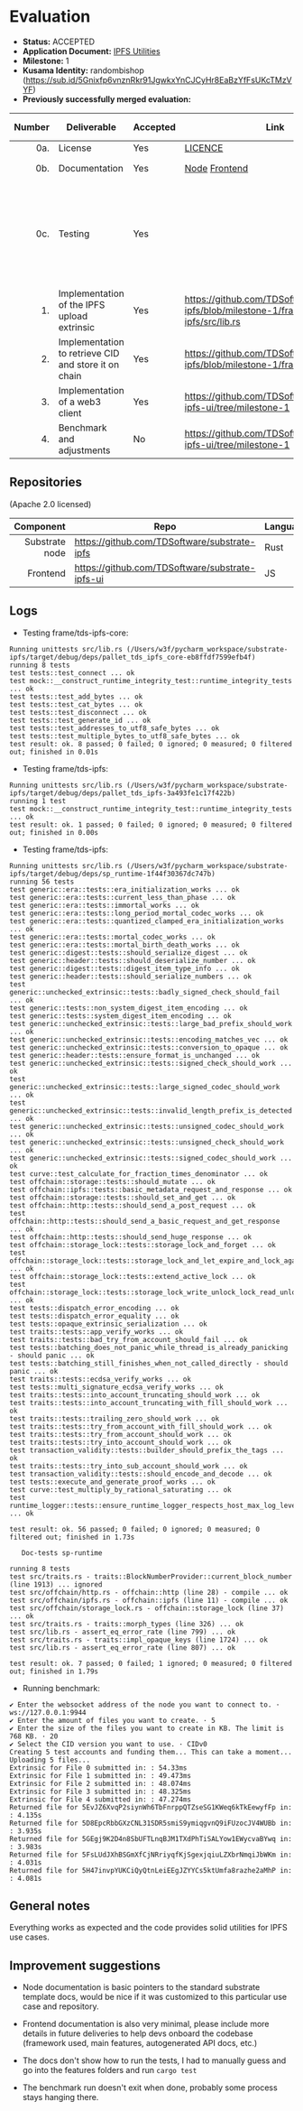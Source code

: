 # Evaluation



- **Status:** ACCEPTED
- **Application Document:** [IPFS Utilities](https://github.com/w3f/Grants-Program/blob/master/applications/ipfs_utilities.md)
- **Milestone:** 1
- **Kusama Identity:** randombishop (https://sub.id/5Gnixfp6vnznRkr91JgwkxYnCJCyHr8EaBzYfFsUKcTMzVYF)
- **Previously successfully merged evaluation:** 

| Number | Deliverable                                          | Accepted | Link                                                                                                                                                                   | Evaluation Notes                                                                                                   |
|-------:|------------------------------------------------------|----------|------------------------------------------------------------------------------------------------------------------------------------------------------------------------|--------------------------------------------------------------------------------------------------------------------|
|    0a. | License                                              | Yes      | [LICENCE](https://github.com/TDSoftware/substrate-ipfs/blob/milestone-1/LICENSE-APACHE2)                                                                               | Apache 2.0                                                                                                         |
|    0b. | Documentation                                        | Yes      | [Node](https://github.com/TDSoftware/substrate-ipfs/blob/milestone-1/README.md) [Frontend](https://github.com/TDSoftware/substrate-ipfs-ui/blob/milestone-1/README.md) | Very minimal documentation                                                                                         |
|    0c. | Testing                                              | Yes      |                                                                                                                                                                        | The provided links don't indicate how to run the tests but managed to run the tests on substrate pallets and libs. |
|     1. | Implementation of the IPFS upload extrinsic          | Yes      | https://github.com/TDSoftware/substrate-ipfs/blob/milestone-1/frame/tds-ipfs/src/lib.rs                                                                                | OK                                                                                                                 |
|     2. | Implementation to retrieve CID and store it on chain | Yes      | https://github.com/TDSoftware/substrate-ipfs/blob/milestone-1/frame/tds-ipfs/                                                                                          | OK                                                                                                                 |
|     3. | Implementation of a web3 client                      | Yes      | https://github.com/TDSoftware/substrate-ipfs-ui/tree/milestone-1                                                                                                       | OK                                                                                                                 |
|     4. | Benchmark and adjustments                            | No       | https://github.com/TDSoftware/substrate-ipfs-ui/tree/milestone-1                                                                                                       | OK                                                                                                                 |


## Repositories
(Apache 2.0 licensed)

|      Component | Repo                                            | Language |
|---------------:|-------------------------------------------------|----------|
| Substrate node | https://github.com/TDSoftware/substrate-ipfs    | Rust     |
|       Frontend | https://github.com/TDSoftware/substrate-ipfs-ui | JS       |



## Logs

* Testing frame/tds-ipfs-core:
```
Running unittests src/lib.rs (/Users/w3f/pycharm_workspace/substrate-ipfs/target/debug/deps/pallet_tds_ipfs_core-eb8ffdf7599efb4f)
running 8 tests
test tests::test_connect ... ok
test mock::__construct_runtime_integrity_test::runtime_integrity_tests ... ok
test tests::test_add_bytes ... ok
test tests::test_cat_bytes ... ok
test tests::test_disconnect ... ok
test tests::test_generate_id ... ok
test tests::test_addresses_to_utf8_safe_bytes ... ok
test tests::test_multiple_bytes_to_utf8_safe_bytes ... ok
test result: ok. 8 passed; 0 failed; 0 ignored; 0 measured; 0 filtered out; finished in 0.01s
```

* Testing frame/tds-ipfs:
```
Running unittests src/lib.rs (/Users/w3f/pycharm_workspace/substrate-ipfs/target/debug/deps/pallet_tds_ipfs-3a493fe1c17f422b)
running 1 test
test mock::__construct_runtime_integrity_test::runtime_integrity_tests ... ok
test result: ok. 1 passed; 0 failed; 0 ignored; 0 measured; 0 filtered out; finished in 0.00s
```

* Testing frame/tds-ipfs:
```
Running unittests src/lib.rs (/Users/w3f/pycharm_workspace/substrate-ipfs/target/debug/deps/sp_runtime-1f44f30367dc747b)
running 56 tests
test generic::era::tests::era_initialization_works ... ok
test generic::era::tests::current_less_than_phase ... ok
test generic::era::tests::immortal_works ... ok
test generic::era::tests::long_period_mortal_codec_works ... ok
test generic::era::tests::quantized_clamped_era_initialization_works ... ok
test generic::era::tests::mortal_codec_works ... ok
test generic::era::tests::mortal_birth_death_works ... ok
test generic::digest::tests::should_serialize_digest ... ok
test generic::header::tests::should_deserialize_number ... ok
test generic::digest::tests::digest_item_type_info ... ok
test generic::header::tests::should_serialize_numbers ... ok
test generic::unchecked_extrinsic::tests::badly_signed_check_should_fail ... ok
test generic::tests::non_system_digest_item_encoding ... ok
test generic::tests::system_digest_item_encoding ... ok
test generic::unchecked_extrinsic::tests::large_bad_prefix_should_work ... ok
test generic::unchecked_extrinsic::tests::encoding_matches_vec ... ok
test generic::unchecked_extrinsic::tests::conversion_to_opaque ... ok
test generic::header::tests::ensure_format_is_unchanged ... ok
test generic::unchecked_extrinsic::tests::signed_check_should_work ... ok
test generic::unchecked_extrinsic::tests::large_signed_codec_should_work ... ok
test generic::unchecked_extrinsic::tests::invalid_length_prefix_is_detected ... ok
test generic::unchecked_extrinsic::tests::unsigned_codec_should_work ... ok
test generic::unchecked_extrinsic::tests::unsigned_check_should_work ... ok
test generic::unchecked_extrinsic::tests::signed_codec_should_work ... ok
test curve::test_calculate_for_fraction_times_denominator ... ok
test offchain::storage::tests::should_mutate ... ok
test offchain::ipfs::tests::basic_metadata_request_and_response ... ok
test offchain::storage::tests::should_set_and_get ... ok
test offchain::http::tests::should_send_a_post_request ... ok
test offchain::http::tests::should_send_a_basic_request_and_get_response ... ok
test offchain::http::tests::should_send_huge_response ... ok
test offchain::storage_lock::tests::storage_lock_and_forget ... ok
test offchain::storage_lock::tests::storage_lock_and_let_expire_and_lock_again ... ok
test offchain::storage_lock::tests::extend_active_lock ... ok
test offchain::storage_lock::tests::storage_lock_write_unlock_lock_read_unlock ... ok
test tests::dispatch_error_encoding ... ok
test tests::dispatch_error_equality ... ok
test tests::opaque_extrinsic_serialization ... ok
test traits::tests::app_verify_works ... ok
test traits::tests::bad_try_from_account_should_fail ... ok
test tests::batching_does_not_panic_while_thread_is_already_panicking - should panic ... ok
test tests::batching_still_finishes_when_not_called_directly - should panic ... ok
test traits::tests::ecdsa_verify_works ... ok
test tests::multi_signature_ecdsa_verify_works ... ok
test traits::tests::into_account_truncating_should_work ... ok
test traits::tests::into_account_truncating_with_fill_should_work ... ok
test traits::tests::trailing_zero_should_work ... ok
test traits::tests::try_from_account_with_fill_should_work ... ok
test traits::tests::try_from_account_should_work ... ok
test traits::tests::try_into_account_should_work ... ok
test transaction_validity::tests::builder_should_prefix_the_tags ... ok
test traits::tests::try_into_sub_account_should_work ... ok
test transaction_validity::tests::should_encode_and_decode ... ok
test tests::execute_and_generate_proof_works ... ok
test curve::test_multiply_by_rational_saturating ... ok
test runtime_logger::tests::ensure_runtime_logger_respects_host_max_log_level ... ok

test result: ok. 56 passed; 0 failed; 0 ignored; 0 measured; 0 filtered out; finished in 1.73s

   Doc-tests sp-runtime

running 8 tests
test src/traits.rs - traits::BlockNumberProvider::current_block_number (line 1913) ... ignored
test src/offchain/http.rs - offchain::http (line 28) - compile ... ok
test src/offchain/ipfs.rs - offchain::ipfs (line 11) - compile ... ok
test src/offchain/storage_lock.rs - offchain::storage_lock (line 37) ... ok
test src/traits.rs - traits::morph_types (line 326) ... ok
test src/lib.rs - assert_eq_error_rate (line 799) ... ok
test src/traits.rs - traits::impl_opaque_keys (line 1724) ... ok
test src/lib.rs - assert_eq_error_rate (line 807) ... ok

test result: ok. 7 passed; 0 failed; 1 ignored; 0 measured; 0 filtered out; finished in 1.79s
```

* Running benchmark:
```
✔ Enter the websocket address of the node you want to connect to. · ws://127.0.0.1:9944
✔ Enter the amount of files you want to create. · 5
✔ Enter the size of the files you want to create in KB. The limit is 768 KB. · 20
✔ Select the CID version you want to use. · CIDv0
Creating 5 test accounts and funding them... This can take a moment...
Uploading 5 files...
Extrinsic for File 0 submitted in: : 54.33ms
Extrinsic for File 1 submitted in: : 49.473ms
Extrinsic for File 2 submitted in: : 48.074ms
Extrinsic for File 3 submitted in: : 48.325ms
Extrinsic for File 4 submitted in: : 47.274ms
Returned file for 5EvJZ6XvqP2siynWh6TbFnrppQTZseSG1KWeq6kTkEewyfFp in: : 4.135s
Returned file for 5D8EpcRbbGXzCNL31SDR5smiS9ymiqgvnQ9iFUzocJV4WUBb in: : 3.935s
Returned file for 5GEgj9K2D4n8SbUFTLnqBJM1TXdPhTiSALYow1EWycvaBYwq in: : 3.983s
Returned file for 5FsLUdJXhBSGmXfCjNRriyqfKjSgexjqiuLZXbrNmqiJbWKm in: : 4.031s
Returned file for 5H47invpYUKCiQyQtnLeiEEgJZYYCs5ktUmfa8razhe2aMhP in: : 4.081s
```


## General notes

Everything works as expected and the code provides solid utilities for IPFS use cases.


## Improvement suggestions

* Node documentation is basic pointers to the standard substrate template docs, would be nice if it was customized to this particular use case and repository. 

* Frontend documentation is also very minimal, please include more details in future deliveries to help devs onboard the codebase (framework used, main features, autogenerated API docs, etc.)

* The docs don't show how to run the tests, I had to manually guess and go into the features folders and run `cargo test`

* The benchmark run doesn't exit when done, probably some process stays hanging there.

